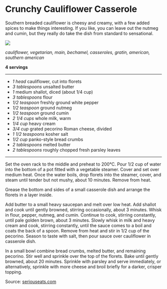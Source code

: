 # Crunchy Cauliflower Casserole

Southern breaded cauliflower is cheesy and creamy, with a few added spices to make things interesting. If you like, you can leave out the nutmeg and cumin, but they really do take the dish from standard to sensational.

![](20130703-258629-southern-breaded-cauliflower-recipe.jpg)

*cauliflower, vegetarian, main, bechamel, casseroles, gratin, american, southern american*

**4 servings**

---

- *1 head* cauliflower, cut into florets
- *3 tablespoons* unsalted butter
- *1* medium shallot, diced (about 1/4 cup)
- *3 tablespoons* flour
- *1/2 teaspoon* freshly ground white pepper
- *1/2 teaspoon* ground nutmeg
- *1/2 teaspoon* ground cumin
- *2 1/4 cups* whole milk, warm
- *1/4 cup* heavy cream
- *3/4 cup* grated pecorino Roman cheese, divided
- *1 1/2 teaspoons* kosher salt
- *1/2 cup* panko-style bread crumbs
- *2 tablespoons* melted butter
- *2 tablespoons* roughly chopped fresh parsley leaves

---

Set the oven rack to the middle and preheat to 200°C. Pour 1/2 cup of water into the bottom of a pot fitted with a vegetable steamer. Cover and set over medium heat. Once the water boils, drop florets into the steamer, cover, and steam until tender but not mushy, about 10 minutes. Remove from heat.

Grease the bottom and sides of a small casserole dish and arrange the florets in a layer inside.

Add butter to a small heavy saucepan and melt over low heat. Add shallot and cook until gently browned, stirring occasionally, about 3 minutes. Whisk in flour, pepper, nutmeg, and cumin. Continue to cook, stirring constantly, until pale golden brown, about 3 minutes. Slowly whisk in milk and heavy cream and cook, stirring constantly, until the sauce comes to a boil and coats the back of a spoon. Remove from heat and stir in 1/2 cup of the pecorino. Season to taste with salt, then pour sauce over cauliflower in casserole dish.

In a small bowl combine bread crumbs, melted butter, and remaining pecorino. Stir well and sprinkle over the top of the florets. Bake until gently browned, about 20 minutes. Sprinkle with parsley and serve immediately, or alternatively, sprinkle with more cheese and broil briefly for a darker, crisper topping.

Source: [seriouseats.com](https://www.seriouseats.com/recipes/2013/07/comfort-me-with-crunchy-cauliflower-casserole-recipe.html)
